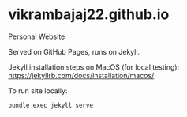 # vikrambajaj22.github.io
Personal Website

Served on GitHub Pages, runs on Jekyll.

Jekyll installation steps on MacOS (for local testing): https://jekyllrb.com/docs/installation/macos/

To run site locally:
```
bundle exec jekyll serve
```